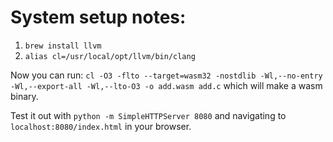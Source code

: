 # System setup notes:

1) `brew install llvm`
2) `alias cl=/usr/local/opt/llvm/bin/clang`

Now you can run: `cl -O3 -flto --target=wasm32 -nostdlib -Wl,--no-entry -Wl,--export-all -Wl,--lto-O3 -o add.wasm add.c`
which will make a wasm binary.

Test it out with `python -m SimpleHTTPServer 8080` and navigating to `localhost:8080/index.html` in your browser.
